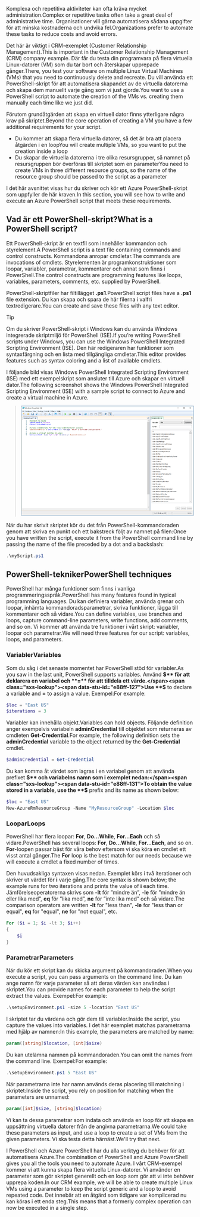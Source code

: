 <span data-ttu-id="e88ff-101">Komplexa och repetitiva aktiviteter kan ofta kräva mycket administration.</span><span class="sxs-lookup"><span data-stu-id="e88ff-101">Complex or repetitive tasks often take a great deal of administrative time.</span></span> <span data-ttu-id="e88ff-102">Organisationer vill gärna automatisera sådana uppgifter för att minska kostnaderna och undvika fel.</span><span class="sxs-lookup"><span data-stu-id="e88ff-102">Organizations prefer to automate these tasks to reduce costs and avoid errors.</span></span>

<span data-ttu-id="e88ff-103">Det här är viktigt i CRM-exemplet (Customer Relationship Management).</span><span class="sxs-lookup"><span data-stu-id="e88ff-103">This is important in the Customer Relationship Management (CRM) company example.</span></span> <span data-ttu-id="e88ff-104">Där får du testa din programvara på flera virtuella Linux-datorer (VM) som du tar bort och återskapar upprepade gånger.</span><span class="sxs-lookup"><span data-stu-id="e88ff-104">There, you test your software on multiple Linux Virtual Machines (VMs) that you need to continuously delete and recreate.</span></span> <span data-ttu-id="e88ff-105">Du vill använda ett PowerShell-skript för att automatisera skapandet av de virtuella datorerna och skapa dem manuellt varje gång som vi just gjorde.</span><span class="sxs-lookup"><span data-stu-id="e88ff-105">You want to use a PowerShell script to automate the creation of the VMs vs. creating them manually each time like we just did.</span></span>

<span data-ttu-id="e88ff-106">Förutom grundåtgärden att skapa en virtuell dator finns ytterligare några krav på skriptet.</span><span class="sxs-lookup"><span data-stu-id="e88ff-106">Beyond the core operation of creating a VM you have a few additional requirements for your script.</span></span> 
- <span data-ttu-id="e88ff-107">Du kommer att skapa flera virtuella datorer, så det är bra att placera åtgärden i en loop</span><span class="sxs-lookup"><span data-stu-id="e88ff-107">You will create multiple VMs, so you want to put the creation inside a loop</span></span>
- <span data-ttu-id="e88ff-108">Du skapar de virtuella datorerna i tre olika resursgrupper, så namnet på resursgruppen bör överföras till skriptet som en parameter</span><span class="sxs-lookup"><span data-stu-id="e88ff-108">You need to create VMs in three different resource groups, so the name of the resource group should be passed to the script as a parameter</span></span>

<span data-ttu-id="e88ff-109">I det här avsnittet visas hur du skriver och kör ett Azure PowerShell-skript som uppfyller de här kraven.</span><span class="sxs-lookup"><span data-stu-id="e88ff-109">In this section, you will see how to write and execute an Azure PowerShell script that meets these requirements.</span></span>

## <a name="what-is-a-powershell-script"></a><span data-ttu-id="e88ff-110">Vad är ett PowerShell-skript?</span><span class="sxs-lookup"><span data-stu-id="e88ff-110">What is a PowerShell script?</span></span>
<span data-ttu-id="e88ff-111">Ett PowerShell-skript är en textfil som innehåller kommandon och styrelement.</span><span class="sxs-lookup"><span data-stu-id="e88ff-111">A PowerShell script is a text file containing commands and control constructs.</span></span> <span data-ttu-id="e88ff-112">Kommandona anropar cmdletar.</span><span class="sxs-lookup"><span data-stu-id="e88ff-112">The commands are invocations of cmdlets.</span></span> <span data-ttu-id="e88ff-113">Styrelementen är programkonstruktioner som loopar, variabler, parametrar, kommentarer och annat som finns i PowerShell.</span><span class="sxs-lookup"><span data-stu-id="e88ff-113">The control constructs are programming features like loops, variables, parameters, comments, etc. supplied by PowerShell.</span></span>

<span data-ttu-id="e88ff-114">PowerShell-skriptfiler har filtillägget **.ps1**.</span><span class="sxs-lookup"><span data-stu-id="e88ff-114">PowerShell script files have a **.ps1** file extension.</span></span> <span data-ttu-id="e88ff-115">Du kan skapa och spara de här filerna i valfri textredigerare.</span><span class="sxs-lookup"><span data-stu-id="e88ff-115">You can create and save these files with any text editor.</span></span> 

> [!TIP]
> <span data-ttu-id="e88ff-116">Om du skriver PowerShell-skript i Windows kan du använda Windows integrerade skriptmiljö för PowerShell (ISE).</span><span class="sxs-lookup"><span data-stu-id="e88ff-116">If you’re writing PowerShell scripts under Windows, you can use the Windows PowerShell Integrated Scripting Environment (ISE).</span></span> <span data-ttu-id="e88ff-117">Den här redigeraren har funktioner som syntaxfärgning och en lista med tillgängliga cmdletar.</span><span class="sxs-lookup"><span data-stu-id="e88ff-117">This editor provides features such as syntax coloring and a list of available cmdlets.</span></span>
>
<span data-ttu-id="e88ff-118">I följande bild visas Windows PowerShell Integrated Scripting Environment (ISE) med ett exempelskript som ansluter till Azure och skapar en virtuell dator.</span><span class="sxs-lookup"><span data-stu-id="e88ff-118">The following screenshot shows the Windows PowerShell Integrated Scripting Environment (ISE) with a sample script to connect to Azure and create a virtual machine in Azure.</span></span>

>![Skärmbild av Windows PowerShell Integrated Scripting Environment med ett skript som skapar en virtuell dator i redigeringsfönstret.](../media/7-windows-powershell-ise-screenshot.png)

<span data-ttu-id="e88ff-120">När du har skrivit skriptet kör du det från PowerShell-kommandoraden genom att skriva en punkt och ett bakstreck följt av namnet på filen:</span><span class="sxs-lookup"><span data-stu-id="e88ff-120">Once you have written the script, execute it from the PowerShell command line by passing the name of the file preceded by a dot and a backslash:</span></span>

```powershell
.\myScript.ps1
```

## <a name="powershell-techniques"></a><span data-ttu-id="e88ff-121">PowerShell-tekniker</span><span class="sxs-lookup"><span data-stu-id="e88ff-121">PowerShell techniques</span></span>
<span data-ttu-id="e88ff-122">PowerShell har många funktioner som finns i vanliga programmeringsspråk.</span><span class="sxs-lookup"><span data-stu-id="e88ff-122">PowerShell has many features found in typical programming languages.</span></span> <span data-ttu-id="e88ff-123">Du kan definiera variabler, använda grenar och loopar, inhämta kommandoradsparametrar, skriva funktioner, lägga till kommentarer och så vidare.</span><span class="sxs-lookup"><span data-stu-id="e88ff-123">You can define variables, use branches and loops, capture command-line parameters, write functions, add comments, and so on.</span></span> <span data-ttu-id="e88ff-124">Vi kommer att använda tre funktioner i vårt skript: variabler, loopar och parametrar.</span><span class="sxs-lookup"><span data-stu-id="e88ff-124">We will need three features for our script: variables, loops, and parameters.</span></span>

### <a name="variables"></a><span data-ttu-id="e88ff-125">Variabler</span><span class="sxs-lookup"><span data-stu-id="e88ff-125">Variables</span></span>
<span data-ttu-id="e88ff-126">Som du såg i det senaste momentet har PowerShell stöd för variabler.</span><span class="sxs-lookup"><span data-stu-id="e88ff-126">As you saw in the last unit, PowerShell supports variables.</span></span> <span data-ttu-id="e88ff-127">Använd **$** för att deklarera en variabel och **=** för att tilldela ett värde.</span><span class="sxs-lookup"><span data-stu-id="e88ff-127">Use **$** to declare a variable and **=** to assign a value.</span></span> <span data-ttu-id="e88ff-128">Exempel:</span><span class="sxs-lookup"><span data-stu-id="e88ff-128">For example:</span></span>

```powershell
$loc = "East US"
$iterations = 3
```

<span data-ttu-id="e88ff-129">Variabler kan innehålla objekt.</span><span class="sxs-lookup"><span data-stu-id="e88ff-129">Variables can hold objects.</span></span> <span data-ttu-id="e88ff-130">Följande definition anger exempelvis variabeln **adminCredential** till objektet som returneras av cmdleten **Get-Credential**.</span><span class="sxs-lookup"><span data-stu-id="e88ff-130">For example, the following definition sets the **adminCredential** variable to the object returned by the **Get-Credential** cmdlet.</span></span>

```powershell
$adminCredential = Get-Credential
```

<span data-ttu-id="e88ff-131">Du kan komma åt värdet som lagras i en variabel genom att använda prefixet **$** och variabelns namn som i exemplet nedan:</span><span class="sxs-lookup"><span data-stu-id="e88ff-131">To obtain the value stored in a variable, use the **$** prefix and its name as shown below:</span></span> 

```powershell
$loc = "East US"
New-AzureRmResourceGroup -Name "MyResourceGroup" -Location $loc
```

### <a name="loops"></a><span data-ttu-id="e88ff-132">Loopar</span><span class="sxs-lookup"><span data-stu-id="e88ff-132">Loops</span></span>
<span data-ttu-id="e88ff-133">PowerShell har flera loopar: **For**, **Do...While**, **For...Each** och så vidare.</span><span class="sxs-lookup"><span data-stu-id="e88ff-133">PowerShell has several loops: **For**, **Do...While**, **For...Each**, and so on.</span></span> <span data-ttu-id="e88ff-134">**For**-loopen passar bäst för våra behov eftersom vi ska köra en cmdlet ett visst antal gånger.</span><span class="sxs-lookup"><span data-stu-id="e88ff-134">The **For** loop is the best match for our needs because we will execute a cmdlet a fixed number of times.</span></span>

<span data-ttu-id="e88ff-135">Den huvudsakliga syntaxen visas nedan. Exemplet körs i två iterationer och skriver ut värdet för **i** varje gång.</span><span class="sxs-lookup"><span data-stu-id="e88ff-135">The core syntax is shown below; the example runs for two iterations and prints the value of **i** each time.</span></span> <span data-ttu-id="e88ff-136">Jämförelseoperatorerna skrivs som **-lt** för ”mindre än”, **-le** för ”mindre än eller lika med”, **eq** för ”lika med”, **ne** för ”inte lika med” och så vidare.</span><span class="sxs-lookup"><span data-stu-id="e88ff-136">The comparison operators are written **-lt** for "less than", **-le** for "less than or equal", **eq** for "equal", **ne** for "not equal", etc.</span></span>

```powershell
For ($i = 1; $i -lt 3; $i++)
{
    $i
}
```

### <a name="parameters"></a><span data-ttu-id="e88ff-137">Parametrar</span><span class="sxs-lookup"><span data-stu-id="e88ff-137">Parameters</span></span>
<span data-ttu-id="e88ff-138">När du kör ett skript kan du skicka argument på kommandoraden.</span><span class="sxs-lookup"><span data-stu-id="e88ff-138">When you execute a script, you can pass arguments on the command line.</span></span> <span data-ttu-id="e88ff-139">Du kan ange namn för varje parameter så att deras värden kan användas i skriptet.</span><span class="sxs-lookup"><span data-stu-id="e88ff-139">You can provide names for each parameter to help the script extract the values.</span></span> <span data-ttu-id="e88ff-140">Exempel:</span><span class="sxs-lookup"><span data-stu-id="e88ff-140">For example:</span></span>

```powershell
.\setupEnvironment.ps1 -size 5 -location "East US"
```

<span data-ttu-id="e88ff-141">I skriptet tar du värdena och gör dem till variabler.</span><span class="sxs-lookup"><span data-stu-id="e88ff-141">Inside the script, you capture the values into variables.</span></span> <span data-ttu-id="e88ff-142">I det här exemplet matchas parametrarna med hjälp av namnen:</span><span class="sxs-lookup"><span data-stu-id="e88ff-142">In this example, the parameters are matched by name:</span></span>

```powershell
param([string]$location, [int]$size)
```

<span data-ttu-id="e88ff-143">Du kan utelämna namnen på kommandoraden.</span><span class="sxs-lookup"><span data-stu-id="e88ff-143">You can omit the names from the command line.</span></span> <span data-ttu-id="e88ff-144">Exempel:</span><span class="sxs-lookup"><span data-stu-id="e88ff-144">For example:</span></span>

```powershell
.\setupEnvironment.ps1 5 "East US"
```

<span data-ttu-id="e88ff-145">När parametrarna inte har namn används deras placering till matchning i skriptet:</span><span class="sxs-lookup"><span data-stu-id="e88ff-145">Inside the script, you rely on position for matching when the parameters are unnamed:</span></span>

```powershell
param([int]$size, [string]$location)
```

<span data-ttu-id="e88ff-146">Vi kan ta dessa parametrar som indata och använda en loop för att skapa en uppsättning virtuella datorer från de angivna parametrarna.</span><span class="sxs-lookup"><span data-stu-id="e88ff-146">We could take these parameters as input, and use a loop to create a set of VMs from the given parameters.</span></span> <span data-ttu-id="e88ff-147">Vi ska testa detta härnäst.</span><span class="sxs-lookup"><span data-stu-id="e88ff-147">We'll try that next.</span></span>

<span data-ttu-id="e88ff-148">I PowerShell och Azure PowerShell har du alla verktyg du behöver för att automatisera Azure.</span><span class="sxs-lookup"><span data-stu-id="e88ff-148">The combination of PowerShell and Azure PowerShell gives you all the tools you need to automate Azure.</span></span> <span data-ttu-id="e88ff-149">I vårt CRM-exempel kommer vi att kunna skapa flera virtuella Linux-datorer. Vi använder en parameter som gör skriptet generellt och en loop som gör att vi inte behöver upprepa koden.</span><span class="sxs-lookup"><span data-stu-id="e88ff-149">In our CRM example, we will be able to create multiple Linux VMs using a parameter to keep the script generic and a loop to avoid repeated code.</span></span> <span data-ttu-id="e88ff-150">Det innebär att en åtgärd som tidigare var komplicerad nu kan köras i ett enda steg.</span><span class="sxs-lookup"><span data-stu-id="e88ff-150">This means that a formerly complex operation can now be executed in a single step.</span></span>